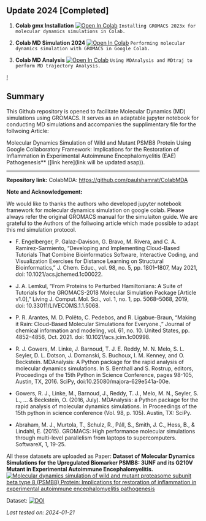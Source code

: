 ## Update 2024 [Completed]

01. **Colab gmx Installation** [![Open In Colab](https://colab.research.google.com/assets/colab-badge.svg)](https://colab.research.google.com/github/paulshamrat/ColabMDA/blob/main/notebooks/04-colab-gmx-install.ipynb) ``` Installing GROMACS 2023x for molecular dynamics simulations in Colab. ``` 

02. **Colab MD Simulation 2024** [![Open In Colab](https://colab.research.google.com/assets/colab-badge.svg)](https://colab.research.google.com/github/paulshamrat/ColabMDA/blob/main/notebooks/05-colabmd-simulation-2024.ipynb) ``` Performing molecular dynamics simulation with GROMACS in Google Colab. ``` 


03. **Colab MD Analysis** [![Open In Colab](https://colab.research.google.com/assets/colab-badge.svg)](https://colab.research.google.com/github/paulshamrat/ColabMDA/blob/main/notebooks/03-colabmd-analysis.ipynb) ``` Using MDAnalysis and MDtraj to perform MD trajectory Analysis. ```

[!](https://github.com/paulshamrat/ColabMDA/blob/main/images/flowchart.png)


## Summary

This Github repository is opened to facilitate Molecular Dynamics (MD) simulations using GROMACS. It serves as an adaptable jupyter notebook for conducting MD simulations and accompanies the supplimentary file for the follwoing Article:

Molecular Dynamics Simulation of Wild and Mutant PSMB8 Protein Using Google Collaboratory Framework: Implications for the Restoration of Inflammation in Experimental Autoimmune Encephalomyelitis (EAE) Pathogenesis** ([link here](link will be updated asap)).

---
**Repository link:** ColabMDA: https://github.com/paulshamrat/ColabMDA

**Note and Acknowledgement:**

We would like to thanks the authors who developed jupyter notebook framework for molecular dynamics simulation on google colab. Please always refer the original GROMACS manual for the simulaiton guide. We are grateful to the Authors of the follwoing article which made possible to adapt this md simulation protocol.

- F. Engelberger, P. Galaz-Davison, G. Bravo, M. Rivera, and C. A. Ramírez-Sarmiento, “Developing and Implementing Cloud-Based Tutorials That Combine Bioinformatics Software, Interactive Coding, and Visualization Exercises for Distance Learning on Structural Bioinformatics,” J. Chem. Educ., vol. 98, no. 5, pp. 1801–1807, May 2021, doi: 10.1021/acs.jchemed.1c00022.

- J. A. Lemkul, “From Proteins to Perturbed Hamiltonians: A Suite of Tutorials for the GROMACS-2018 Molecular Simulation Package [Article v1.0],” Living J. Comput. Mol. Sci., vol. 1, no. 1, pp. 5068–5068, 2019, doi: 10.33011/LIVECOMS.1.1.5068.

- P. R. Arantes, M. D. Polêto, C. Pedebos, and R. Ligabue-Braun, “Making it Rain: Cloud-Based Molecular Simulations for Everyone.,” Journal of chemical information and modeling, vol. 61, no. 10. United States, pp. 4852–4856, Oct. 2021. doi: 10.1021/acs.jcim.1c00998.

- R. J. Gowers, M. Linke, J. Barnoud, T. J. E. Reddy, M. N. Melo, S. L. Seyler, D. L. Dotson, J. Domanski, S. Buchoux, I. M. Kenney, and O. Beckstein. MDAnalysis: A Python package for the rapid analysis of molecular dynamics simulations. In S. Benthall and S. Rostrup, editors, Proceedings of the 15th Python in Science Conference, pages 98-105, Austin, TX, 2016. SciPy, doi:10.25080/majora-629e541a-00e.

- Gowers, R. J., Linke, M., Barnoud, J., Reddy, T. J., Melo, M. N., Seyler, S. L., ... & Beckstein, O. (2016, July). MDAnalysis: a Python package for the rapid analysis of molecular dynamics simulations. In Proceedings of the 15th python in science conference (Vol. 98, p. 105). Austin, TX: SciPy.

- Abraham, M. J., Murtola, T., Schulz, R., Páll, S., Smith, J. C., Hess, B., & Lindahl, E. (2015). GROMACS: High performance molecular simulations through multi-level parallelism from laptops to supercomputers. SoftwareX, 1, 19-25.


All these datasets are uploaded as 
Paper:
**Dataset of Molecular Dynamics Simulations for the Upregulated Biomarker PSMB8: 3UNF and its G210V Mutant in Experimental Autoimmune Encephalomyelitis.** 
[![Molecular dynamics simulation of wild and mutant proteasome subunit beta type 8 (PSMB8) Protein: Implications for restoration of inflammation in experimental autoimmune encephalomyelitis pathogenesis](https://zenodo.org/badge/DOI/10.5281/zenodo.8070983.svg)](https://www.sciencedirect.com/science/article/pii/S2405844024171976?via%3Dihub)

Dataset:
[![DOI](https://zenodo.org/badge/DOI/10.5281/zenodo.8070983.svg)](https://zenodo.org/records/8157201)



*Last tested on: 2024-01-21*
